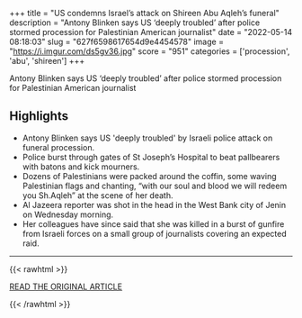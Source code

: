 +++
title = "US condemns Israel’s attack on Shireen Abu Aqleh’s funeral"
description = "Antony Blinken says US ‘deeply troubled’ after police stormed procession for Palestinian American journalist"
date = "2022-05-14 08:18:03"
slug = "627f6598617654d9e4454578"
image = "https://i.imgur.com/ds5gv36.jpg"
score = "951"
categories = ['procession', 'abu', 'shireen']
+++

Antony Blinken says US ‘deeply troubled’ after police stormed procession for Palestinian American journalist

## Highlights

- Antony Blinken says US 'deeply troubled' by Israeli police attack on funeral procession.
- Police burst through gates of St Joseph’s Hospital to beat pallbearers with batons and kick mourners.
- Dozens of Palestinians were packed around the coffin, some waving Palestinian flags and chanting, “with our soul and blood we will redeem you Sh.Aqleh” at the scene of her death.
- Al Jazeera reporter was shot in the head in the West Bank city of Jenin on Wednesday morning.
- Her colleagues have since said that she was killed in a burst of gunfire from Israeli forces on a small group of journalists covering an expected raid.

---

{{< rawhtml >}}
  <p class="article-category">
    <a target="_blank" href="https://www.theguardian.com/world/2022/may/13/shireen-abu-aqleh-funeral-israel-blinken">READ THE ORIGINAL ARTICLE</a>
  </p>
{{< /rawhtml >}}
